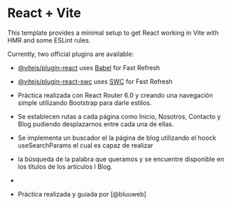 # React + Vite

This template provides a minimal setup to get React working in Vite with HMR and some ESLint rules.

Currently, two official plugins are available:

- [@vitejs/plugin-react](https://github.com/vitejs/vite-plugin-react/blob/main/packages/plugin-react/README.md) uses [Babel](https://babeljs.io/) for Fast Refresh
- [@vitejs/plugin-react-swc](https://github.com/vitejs/vite-plugin-react-swc) uses [SWC](https://swc.rs/) for Fast Refresh

- Práctica realizada con React Router 6.0 y creando una navegación simple utilizando Bootstrap para darle estilos.
- Se establecen rutas a cada página como Inicio, Nosotros, Contacto y Blog pudiendo desplazarnos entre cada una de ellas.
- Se implementa un buscador el la página de blog utilizando el hoock useSearchParams el cual es capaz de realizar
- la búsqueda de la palabra que queramos y se encuentre disponible en los títulos de los artículos l Blog.
-
- Práctica realizada y guiada por [@bluuweb]
